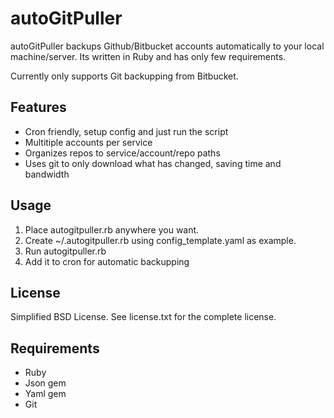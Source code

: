 autoGitPuller
=============

autoGitPuller backups Github/Bitbucket accounts automatically to your local machine/server. Its written in Ruby and has only few requirements.

Currently only supports Git backupping from Bitbucket.

Features
-------- 

* Cron friendly, setup config and just run the script
* Multitiple accounts per service
* Organizes repos to service/account/repo paths
* Uses git to only download what has changed, saving time and bandwidth

Usage
-----

1) Place autogitpuller.rb anywhere you want.
2) Create ~/.autogitpuller.rb using config_template.yaml as example.
3) Run autogitpuller.rb
4) Add it to cron for automatic backupping

License
-------

Simplified BSD License. See license.txt for the complete license.

Requirements
------------

* Ruby
* Json gem
* Yaml gem
* Git
